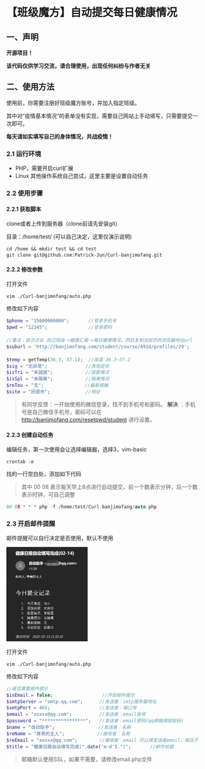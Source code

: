 # 【班级魔方】自动提交每日健康情况

## 一、声明

**开源项目！**

**该代码仅供学习交流，请合理使用，出现任何纠纷与作者无关**



## 二、使用方法

使用前，你需要注册好班级魔方账号，并加入指定班级。

其中对“疫情基本情况”的表单没有实现，需要自己网站上手动填写，只需要提交一次即可。

**每天请如实填写自己的身体情况，共战疫情！**



### 2.1 运行环境

- PHP，需要开启curl扩展
- Linux  其他操作系统自己尝试，这里主要是设置自动任务

### 2.2 使用步骤

#### 2.2.1 获取脚本

clone或者上传到服务器（clone前请先安装git）

目录：/home/test/  (可以自己决定，这里仅演示说明)

```shell
cd /home && mkdir test && cd test
git clone git@github.com:Patrick-Jun/Curl-banjimofang.git
```

#### 2.2.2 修改参数

打开文件

```shell
vim ./Curl-banjimofang/auto.php
```

修改如下内容

``` php
$phone = "15600000000";       //登录手机号
$pwd = "12345";               //登录密码

//重点：依次点击 自己班级->健康汇报->每日健康情况，然后复制当前页的浏览器地址url
$suburl = 'http://banjimofang.com/student/course/4914/profiles/29';   

$temp = getTemp(36.3, 37.1);  //体温 36.3~37.2
$sig = "无异常";              //表现症状
$isTri = "未就医";            //就医情况
$isSpl = "未隔离";            //隔离情况
$reTou = "无";               //最新接触
$site = "抚顺市";             //地址
```

> 有同学反馈：一开始使用的微信登录，找不到手机号和密码。 
> **解决** ：手机号是自己微信手机号，密码可以在 http://banjimofang.com/resetpwd/student 进行设置。

#### 2.2.3 创建自动任务

编辑任务，第一次使用会让选择编辑器，选择3，vim-basic

```shell
crontab -e
```

找的一行空白处，添加如下代码
> 其中 00 08 表示每天早上8点进行自动提交，前一个数表示分钟，后一个数表示时钟，可自己调整

```c
00 08 * * * php -f /home/test/Curl-banjimofang/auto.php
```

### 2.3 开启邮件提醒

邮件提醒可以自行决定是否使用，默认不使用

<img src="./imgs/email.png" alt="email" style="zoom:50%;" />

打开文件

```shell
vim ./Curl-banjimofang/auto.php
```

修改如下内容

``` php
//是否需要邮件提示
$isEmail = false;                  //开启邮件提示
$smtpServer = "smtp.qq.com";      //发送者：smtp服务器地址
$smtpPort = 465;                  //发送者：端口号
$email = "xxxxx@qq.com";          //发送者：email账号
$password = "****************";   //发送者：email密码(qq邮箱填授权码)
$name = "自动助手";                //发送者：名称
$reName = "尊贵的主人";            //接收者：名称
$reEmail = "xxxxx@qq.com";        //接收者：email 可以填发送者email，相当于自己给自己发邮件
$title = "健康日报自动填写完成(".date('m-d').")";       //邮件标题
```
> 邮箱默认使用SSL，如果不需要，请修改email.php文件